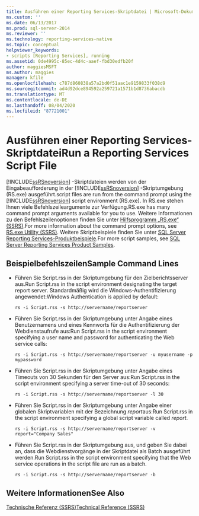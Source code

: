 ```yaml
---
title: Ausführen einer Reporting Services-Skriptdatei | Microsoft-Dokumentation
ms.custom: ''
ms.date: 06/13/2017
ms.prod: sql-server-2014
ms.reviewer: ''
ms.technology: reporting-services-native
ms.topic: conceptual
helpviewer_keywords:
- scripts [Reporting Services], running
ms.assetid: 0de4995c-85ec-4d4c-aaef-fbd30edfb20f
author: maggiesMSFT
ms.author: maggies
manager: kfile
ms.openlocfilehash: c787d860838a57a2bd0f51aac1e9159833f038d9
ms.sourcegitcommit: ad4d92dce894592a259721a1571b1d8736abacdb
ms.translationtype: MT
ms.contentlocale: de-DE
ms.lasthandoff: 08/04/2020
ms.locfileid: "87721001"
---
```

# <a name="run-a-reporting-services-script-file"></a><span data-ttu-id="33940-102">Ausführen einer Reporting Services-Skriptdatei</span><span class="sxs-lookup"><span data-stu-id="33940-102">Run a Reporting Services Script File</span></span>
  [!INCLUDE[ssRSnoversion](../../includes/ssrsnoversion-md.md)] <span data-ttu-id="33940-103">-Skriptdateien werden von der Eingabeaufforderung in der [!INCLUDE[ssRSnoversion](../../includes/ssrsnoversion-md.md)] -Skriptumgebung (RS.exe) ausgeführt.</span><span class="sxs-lookup"><span data-stu-id="33940-103">script files are run from the command prompt using the [!INCLUDE[ssRSnoversion](../../includes/ssrsnoversion-md.md)] script environment (RS.exe).</span></span> <span data-ttu-id="33940-104">In RS.exe stehen Ihnen viele Befehlszeileargumente zur Verfügung.</span><span class="sxs-lookup"><span data-stu-id="33940-104">RS.exe has many command prompt arguments available for you to use.</span></span> <span data-ttu-id="33940-105">Weitere Informationen zu den Befehlszeilenoptionen finden Sie unter [Hilfsprogramm „RS.exe“ (SSRS)](rs-exe-utility-ssrs.md).</span><span class="sxs-lookup"><span data-stu-id="33940-105">For more information about the command prompt options, see [RS.exe Utility &#40;SSRS&#41;](rs-exe-utility-ssrs.md).</span></span> <span data-ttu-id="33940-106">Weitere Skriptbeispiele finden Sie unter [SQL Server Reporting Services-Produktbeispiele](https://go.microsoft.com/fwlink/?LinkId=177889).</span><span class="sxs-lookup"><span data-stu-id="33940-106">For more script samples, see [SQL Server Reporting Services Product Samples](https://go.microsoft.com/fwlink/?LinkId=177889).</span></span>  
  
## <a name="sample-command-lines"></a><span data-ttu-id="33940-107">Beispielbefehlszeilen</span><span class="sxs-lookup"><span data-stu-id="33940-107">Sample Command Lines</span></span>  
  
-   <span data-ttu-id="33940-108">Führen Sie Script.rss in der Skriptumgebung für den Zielberichtsserver aus.</span><span class="sxs-lookup"><span data-stu-id="33940-108">Run Script.rss in the script environment designating the target report server.</span></span> <span data-ttu-id="33940-109">Standardmäßig wird die Windows-Authentifizierung angewendet:</span><span class="sxs-lookup"><span data-stu-id="33940-109">Windows Authentication is applied by default:</span></span>  
  
    ```  
    rs -i Script.rss -s http://servername/reportserver  
    ```  
  
-   <span data-ttu-id="33940-110">Führen Sie Script.rss in der Skriptumgebung unter Angabe eines Benutzernamens und eines Kennworts für die Authentifizierung der Webdienstaufrufe aus:</span><span class="sxs-lookup"><span data-stu-id="33940-110">Run Script.rss in the script environment specifying a user name and password for authenticating the Web service calls:</span></span>  
  
    ```  
    rs -i Script.rss -s http://servername/reportserver -u myusername -p mypassword  
    ```  
  
-   <span data-ttu-id="33940-111">Führen Sie Script.rss in der Skriptumgebung unter Angabe eines Timeouts von 30 Sekunden für den Server aus:</span><span class="sxs-lookup"><span data-stu-id="33940-111">Run Script.rss in the script environment specifying a server time-out of 30 seconds:</span></span>  
  
    ```  
    rs -i Script.rss -s http://servername/reportserver -l 30  
    ```  
  
-   <span data-ttu-id="33940-112">Führen Sie Script.rss in der Skriptumgebung unter Angabe einer globalen Skriptvariablen mit der Bezeichnung *report*aus:</span><span class="sxs-lookup"><span data-stu-id="33940-112">Run Script.rss in the script environment specifying a global script variable called *report*.</span></span>  
  
    ```  
    rs -i Script.rss -s http://servername/reportserver -v report="Company Sales"  
    ```  
  
-   <span data-ttu-id="33940-113">Führen Sie Script.rss in der Skriptumgebung aus, und geben Sie dabei an, dass die Webdienstvorgänge in der Skriptdatei als Batch ausgeführt werden.</span><span class="sxs-lookup"><span data-stu-id="33940-113">Run Script.rss in the script environment specifying that the Web service operations in the script file are run as a batch.</span></span>  
  
    ```  
    rs -i Script.rss -s http://servername/reportserver -b  
    ```  
  
## <a name="see-also"></a><span data-ttu-id="33940-114">Weitere Informationen</span><span class="sxs-lookup"><span data-stu-id="33940-114">See Also</span></span>  
 [<span data-ttu-id="33940-115">Technische Referenz (SSRS)</span><span class="sxs-lookup"><span data-stu-id="33940-115">Technical Reference &#40;SSRS&#41;</span></span>](../technical-reference-ssrs.md)  
  
  

